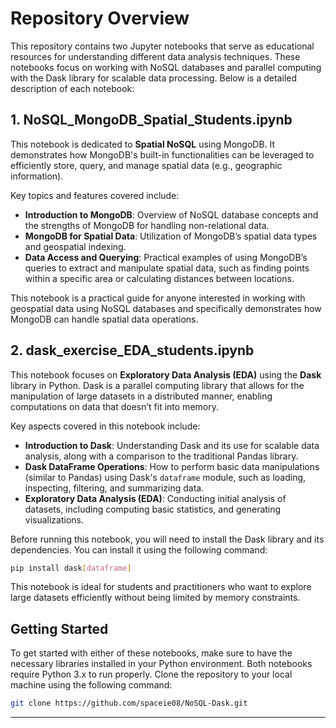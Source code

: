 # Repository Overview

This repository contains two Jupyter notebooks that serve as educational resources for understanding different data analysis techniques. These notebooks focus on working with NoSQL databases and parallel computing with the Dask library for scalable data processing. Below is a detailed description of each notebook:

## 1. NoSQL_MongoDB_Spatial_Students.ipynb

This notebook is dedicated to **Spatial NoSQL** using MongoDB. It demonstrates how MongoDB's built-in functionalities can be leveraged to efficiently store, query, and manage spatial data (e.g., geographic information).

Key topics and features covered include:
- **Introduction to MongoDB**: Overview of NoSQL database concepts and the strengths of MongoDB for handling non-relational data.
- **MongoDB for Spatial Data**: Utilization of MongoDB’s spatial data types and geospatial indexing.
- **Data Access and Querying**: Practical examples of using MongoDB’s queries to extract and manipulate spatial data, such as finding points within a specific area or calculating distances between locations.
  
This notebook is a practical guide for anyone interested in working with geospatial data using NoSQL databases and specifically demonstrates how MongoDB can handle spatial data operations.

## 2. dask_exercise_EDA_students.ipynb

This notebook focuses on **Exploratory Data Analysis (EDA)** using the **Dask** library in Python. Dask is a parallel computing library that allows for the manipulation of large datasets in a distributed manner, enabling computations on data that doesn’t fit into memory.

Key aspects covered in this notebook include:
- **Introduction to Dask**: Understanding Dask and its use for scalable data analysis, along with a comparison to the traditional Pandas library.
- **Dask DataFrame Operations**: How to perform basic data manipulations (similar to Pandas) using Dask's `dataframe` module, such as loading, inspecting, filtering, and summarizing data.
- **Exploratory Data Analysis (EDA)**: Conducting initial analysis of datasets, including computing basic statistics, and generating visualizations.
  
Before running this notebook, you will need to install the Dask library and its dependencies. You can install it using the following command:

```bash
pip install dask[dataframe]
```

This notebook is ideal for students and practitioners who want to explore large datasets efficiently without being limited by memory constraints.

## Getting Started

To get started with either of these notebooks, make sure to have the necessary libraries installed in your Python environment. Both notebooks require Python 3.x to run properly. Clone the repository to your local machine using the following command:

```bash
git clone https://github.com/spaceie08/NoSQL-Dask.git
```

---


